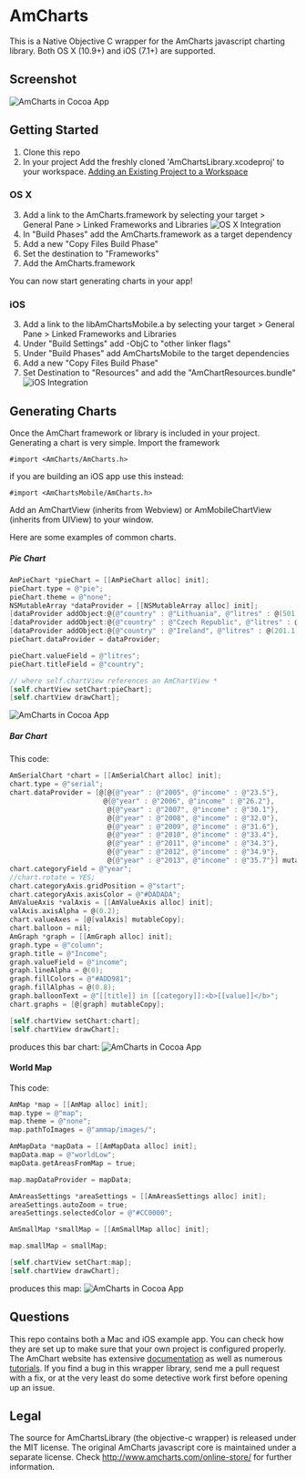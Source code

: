 AmCharts
========

This is a Native Objective C wrapper for the AmCharts javascript charting library.  Both OS X (10.9+) and iOS (7.1+) are supported.

## Screenshot
![AmCharts in Cocoa App](https://raw.githubusercontent.com/ChimpStudios/AmCharts/master/Readme/Line%20Chart.png)

## Getting Started

1. Clone this repo
2. In your project Add the freshly cloned 'AmChartsLibrary.xcodeproj' to your workspace.  [Adding an Existing Project to a Workspace](https://developer.apple.com/library/ios/recipes/xcode_help-structure_navigator/articles/Adding_an_Existing_Project_to_a_Workspace.html)

### OS X

3. Add a link to the AmCharts.framework by selecting your target > General Pane > Linked Frameworks and Libraries
![OS X Integration](https://raw.githubusercontent.com/ChimpStudios/AmCharts/master/Readme/osx_integration_1.png)
4. In "Build Phases" add the AmCharts.framework as a target dependency
5. Add a new "Copy Files Build Phase"
6. Set the destination to "Frameworks"
7. Add the AmCharts.framework

You can now start generating charts in your app!

### iOS

3. Add a link to the libAmChartsMobile.a by selecting your target > General Pane > Linked Frameworks and Libraries
4. Under "Build Settings" add -ObjC to "other linker flags"
5. Under "Build Phases" add AmChartsMobile to the target dependencies
6. Add a new "Copy Files Build Phase"
7. Set Destination to "Resources" and add the "AmChartResources.bundle"
![iOS Integration](https://raw.githubusercontent.com/ChimpStudios/AmCharts/master/Readme/ios_integration_1.png)

## Generating Charts

Once the AmChart framework or library is included in your project.  Generating a chart is very simple.  Import the framework 
```
#import <AmCharts/AmCharts.h>
```
if you are building an iOS app use this instead:
```
#import <AmChartsMobile/AmCharts.h>
```

Add an AmChartView (inherits from Webview) or AmMobileChartView (inherits from UIView) to your window.

Here are some examples of common charts.

##### Pie Chart

```objective-c
AmPieChart *pieChart = [[AmPieChart alloc] init];
pieChart.type = @"pie";
pieChart.theme = @"none";
NSMutableArray *dataProvider = [[NSMutableArray alloc] init];
[dataProvider addObject:@{@"country" : @"Lithuania", @"litres" : @(501.9)}];
[dataProvider addObject:@{@"country" : @"Czech Republic", @"litres" : @(301.9)}];
[dataProvider addObject:@{@"country" : @"Ireland", @"litres" : @(201.1)}];
pieChart.dataProvider = dataProvider;

pieChart.valueField = @"litres";
pieChart.titleField = @"country";

// where self.chartView references an AmChartView *
[self.chartView setChart:pieChart];
[self.chartView drawChart];
```
![AmCharts in Cocoa App](https://raw.githubusercontent.com/ChimpStudios/AmCharts/master/Readme/Pie%20Chart.png)


##### Bar Chart
This code:

```objective-c
AmSerialChart *chart = [[AmSerialChart alloc] init];
chart.type = @"serial";
chart.dataProvider = [@[@{@"year" : @"2005", @"income" : @"23.5"},
                       @{@"year" : @"2006", @"income" : @"26.2"},
                        @{@"year" : @"2007", @"income" : @"30.1"},
                        @{@"year" : @"2008", @"income" : @"32.0"},
                        @{@"year" : @"2009", @"income" : @"31.6"},
                        @{@"year" : @"2010", @"income" : @"33.4"},
                        @{@"year" : @"2011", @"income" : @"34.3"},
                        @{@"year" : @"2012", @"income" : @"34.9"},
                        @{@"year" : @"2013", @"income" : @"35.7"}] mutableCopy];
chart.categoryField = @"year";
//chart.rotate = YES;
chart.categoryAxis.gridPosition = @"start";
chart.categoryAxis.axisColor = @"#DADADA";
AmValueAxis *valAxis = [[AmValueAxis alloc] init];
valAxis.axisAlpha = @(0.2);
chart.valueAxes = [@[valAxis] mutableCopy];
chart.balloon = nil;
AmGraph *graph = [[AmGraph alloc] init];
graph.type = @"column";
graph.title = @"Income";
graph.valueField = @"income";
graph.lineAlpha = @(0);
graph.fillColors = @"#ADD981";
graph.fillAlphas = @(0.8);
graph.balloonText = @"[[title]] in [[category]]:<b>[[value]]</b>";
chart.graphs = [@[graph] mutableCopy];

[self.chartView setChart:chart];
[self.chartView drawChart];
```
produces this bar chart:
![AmCharts in Cocoa App](https://raw.githubusercontent.com/ChimpStudios/AmCharts/master/Readme/Bar%20Chart.png)

#### World Map
This code:

```objective-c
AmMap *map = [[AmMap alloc] init];
map.type = @"map";
map.theme = @"none";
map.pathToImages = @"ammap/images/";

AmMapData *mapData = [[AmMapData alloc] init];
mapData.map = @"worldLow";
mapData.getAreasFromMap = true;

map.mapDataProvider = mapData;

AmAreasSettings *areaSettings = [[AmAreasSettings alloc] init];
areaSettings.autoZoom = true;
areaSettings.selectedColor = @"#CC0000";

AmSmallMap *smallMap = [[AmSmallMap alloc] init];

map.smallMap = smallMap;

[self.chartView setChart:map];
[self.chartView drawChart];
```
produces this map:
![AmCharts in Cocoa App](https://raw.githubusercontent.com/ChimpStudios/AmCharts/master/Readme/World%20Map.png)

## Questions
This repo contains both a Mac and iOS example app.  You can check how they are set up to make sure that your own project is configured properly.  The AmChart website has extensive [documentation](http://docs.amcharts.com/3/) as well as numerous [tutorials](http://www.amcharts.com/tutorials/).  If you find a bug in this wrapper library, send me a pull request with a fix, or at the very least do some detective work first before opening up an issue.

## Legal
The source for AmChartsLibrary (the objective-c wrapper) is released under the MIT license.  The original AmCharts javascript core is maintained under a separate license.  Check http://www.amcharts.com/online-store/ for further information.
